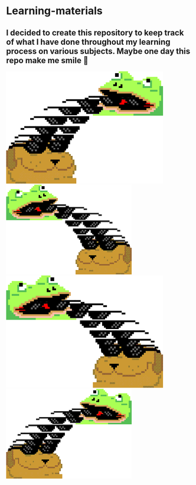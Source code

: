# Learning-materials

I decided to create this repository to keep track of what I have done throughout my learning process on various subjects. Maybe one day this repo make me smile 🥲 
---
   ![frogg](./src/images/amazing.gif) 
   ![frogg](./src/images/small-evenMoreAmazing.gif) 
   ![froggTheAmazing](./src/images/evenMoreAmazing.gif)
   ![froggTheAmazing](./src/images/small-amazing.gif)

